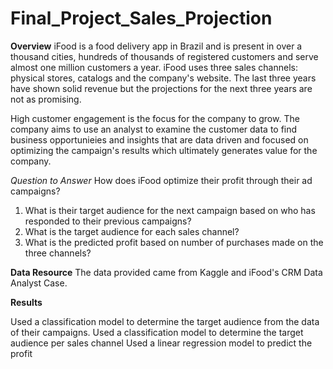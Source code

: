 # Final_Project_Sales_Projection

**Overview**
iFood is a food delivery app in Brazil and is present in over a thousand cities, hundreds of thousands of registered customers and serve almost one million customers a year. iFood uses three sales channels: physical stores, catalogs and the company's website. The last three years have shown solid revenue but the projections for the next three years are not as promising. 

High customer engagement is the focus for the company to grow. The company aims to use an analyst to examine the customer data to find business opportunieies and insights that are data driven and focused on optimizing the campaign's results which ultimately generates value for the company. 

*Question to Answer*
How does iFood optimize their profit through their ad campaigns?
1. What is their target audience for the next campaign based on who has responded to their previous campaigns?
2. What is the target audience for each sales channel?
3. What is the predicted profit based on number of purchases made on the three channels?

**Data Resource**
The data provided came from Kaggle and iFood's CRM Data Analyst Case. 

**Results**

Used a classification model to determine the target audience from the data of their campaigns.
Used a classification model to determine the target audience per sales channel
Used a linear regression model to predict the profit
